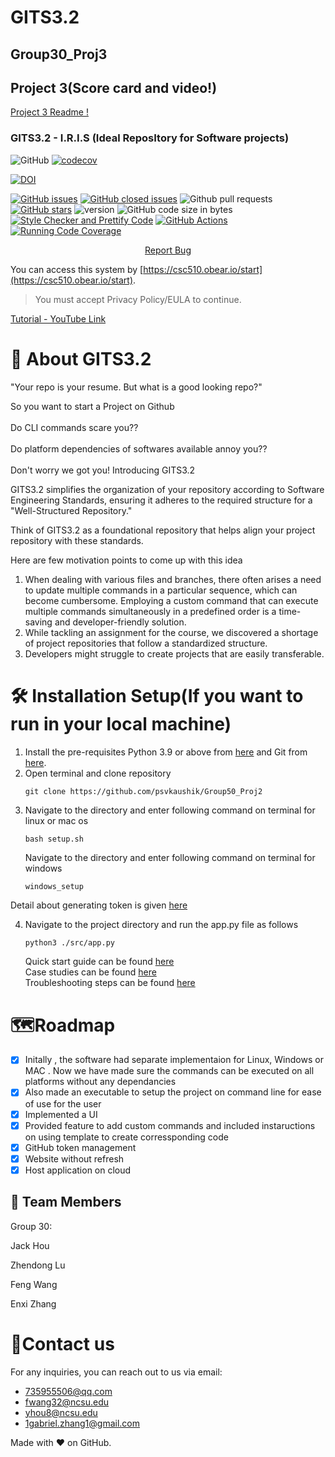 # GITS3.2

## Group30_Proj3
##  Project 3(Score card and video!) </a>

<span style="color:blue">[Project 3 Readme !](proj3/README.md)</span>

### GITS3.2 - I.R.I.S (Ideal ReposItory for Software projects)

![GitHub](https://img.shields.io/github/license/Michaellzd/CSC510_Proj3)
[![codecov](https://codecov.io/gh/psvkaushik/Group50_Proj2/graph/badge.svg?token=3QCL57IUZF)](https://codecov.io/gh/psvkaushik/Group50_Proj2)

[![DOI](https://zenodo.org/badge/713165921.svg)](https://zenodo.org/doi/10.5281/zenodo.10151676)

[![GitHub issues](https://img.shields.io/github/issues/Michaellzd/CSC510_Proj3)](https://github.com/psvkaushik/Group50_Proj2/issues?q=is%3Aopen+is%3Aissue)
[![GitHub closed issues](https://img.shields.io/github/issues-closed/Michaellzd/CSC510_Proj3)](https://github.com/Michaellzd/CSC510_Proj3/issues?q=is%3Aissue+is%3Aclosed)
![Github pull requests](https://img.shields.io/github/issues-pr/psvkaushik/Group50_Proj2)
[![GitHub stars](https://badgen.net/github/stars/psvkaushik/Group50_Proj2)](https://badgen.net/github/stars/Michaellzd/CSC510_Proj3)
![version](https://img.shields.io/badge/version-1.1.0-blue)
![GitHub code size in bytes](https://img.shields.io/github/languages/code-size/Michaellzd/CSC510_Proj3)
[![Style Checker and Prettify Code](https://github.com/Michaellzd/CSC510_Proj3/actions/workflows/Style_Checker_and_Prettify_Code.yml/badge.svg)](https://github.com/Michaellzd/CSC510_Proj3/actions/workflows/Style_Checker_and_Prettify_Code.yml)
[![GitHub Actions](https://github.com/Michaellzd/CSC510_Proj3/actions/workflows/build_test.yaml/badge.svg)](https://github.com/Michaellzd/CSC510_Proj3/actions/workflows/build_test.yaml)
[![Running Code Coverage](https://github.com/Michaellzd/CSC510_Proj3/actions/workflows/codecov.yml/badge.svg)](https://github.com/Michaellzd/CSC510_Proj3/actions/workflows/codecov.yml)

<p align="center">
    <a href="https://github.com/Michaellzd/CSC510_Proj3/issues/new/choose">Report Bug</a>
</p>

You can access this system by [https://csc510.obear.io/start](https://csc510.obear.io/start).

> You must accept Privacy Policy/EULA to continue.

[Tutorial - YouTube Link](https://www.youtube.com/watch?v=-QmI7xdJ0Zk)



# 🧐 About GITS3.2

"Your repo is your resume. But what is a good looking repo?"

So you want to start a Project on Github <br><br>
Do CLI commands scare you?? <br><br>
Do platform dependencies of softwares available annoy you?? <br><br>
Don't worry we got you! Introducing GITS3.2

GITS3.2 simplifies the organization of your repository according to Software Engineering Standards, ensuring it adheres to the required structure for a "Well-Structured Repository."

Think of GITS3.2 as a foundational repository that helps align your project repository with these standards.

Here are few motivation points to come up with this idea

1. When dealing with various files and branches, there often arises a need to update multiple commands in a particular sequence, which can become cumbersome. Employing a custom command that can execute multiple commands simultaneously in a predefined order is a time-saving and developer-friendly solution.
2. While tackling an assignment for the course, we discovered a shortage of project repositories that follow a standardized structure.
3. Developers might struggle to create projects that are easily transferable.

# 🛠️ Installation Setup(If you want to run in your local machine)

1. Install the pre-requisites Python 3.9 or above from [here](https://www.python.org/downloads/) and Git from [here](https://git-scm.com/downloads).
2. Open terminal and clone repository
   ```
   git clone https://github.com/psvkaushik/Group50_Proj2
   ```
3. Navigate to the directory and enter following command on terminal for linux or mac os
   ```
   bash setup.sh
   ```
   Navigate to the directory and enter following command on terminal for windows
   ```
   windows_setup
   ```

Detail about generating token is given [here](https://docs.github.com/en/authentication/keeping-your-account-and-data-secure/managing-your-personal-access-tokens)

4. Navigate to the project directory and run the app.py file as follows
   ```bash
   python3 ./src/app.py
   ```
   Quick start guide can be found [here](https://github.com/Michaellzd/CSC510_Proj3/blob/main/docs/Quick_start_guide.md)\
   Case studies can be found [here](https://github.com/Michaellzd/CSC510_Proj3/blob/main/docs/case_study.md)  
   Troubleshooting steps can be found [here](https://github.com/Michaellzd/CSC510_Proj3/main/docs/Troubleshooting_guide.md)

# 🗺️Roadmap

- [x] Initally , the software had separate implementaion for Linux, Windows or MAC . Now we have made sure the commands can be executed on all platforms without any dependancies
- [x] Also made an executable to setup the project on command line for ease of use for the user
- [x] Implemented a UI
- [x] Provided feature to add custom commands and included instaructions on using template to create corressponding code
- [x] GitHub token management
- [x] Website without refresh
- [x] Host application on cloud

## 👥 Team Members <a name="TeamMember"></a>

Group 30:

Jack Hou

Zhendong Lu

Feng Wang

Enxi Zhang

# 📇Contact us

For any inquiries, you can reach out to us via email:

- [735955506@qq.com](mailto:1.735955506@qq.com)
- [fwang32@ncsu.edu](mailto:fwang32@ncsu.edu)
- [yhou8@ncsu.edu](mailto:yhou8@ncsu.edu)
- [1gabriel.zhang1@gmail.com](mailto:1gabriel.zhang1@gmail.com)

Made with ❤️ on GitHub.
